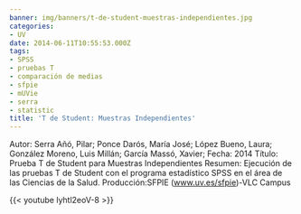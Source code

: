 ```yaml
---
banner: img/banners/t-de-student-muestras-independientes.jpg
categories:
- UV
date: 2014-06-11T10:55:53.000Z
tags:
- SPSS
- pruebas T
- comparación de medias
- sfpie
- mUVie
- serra
- statistic
title: 'T de Student: Muestras Independientes'
---
```


Autor: Serra Añó, Pilar; Ponce Darós, María José; López Bueno, Laura; González Moreno, Luis Millán; García Massó, Xavier; Fecha: 2014 Título: Prueba T de Student para Muestras Independientes Resumen: Ejecución de las pruebas T de Student con el programa estadístico SPSS en el área de las Ciencias de la Salud. Producción:SFPIE (www.uv.es/sfpie)-VLC Campus 

{{< youtube lyhtl2eoV-8 >}}
